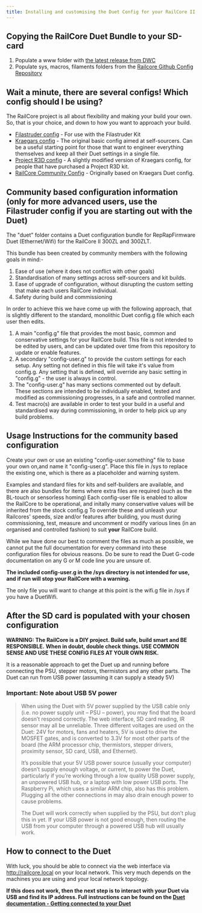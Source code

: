```yaml
---
title: Installing and customising the Duet Config for your RailCore II
---
```


## Copying the RailCore Duet Bundle to your SD-card

1. Populate a www folder with [the latest release from DWC](https://github.com/chrishamm/DuetWebControl/releases)
1. Populate sys, macros, filaments folders from the [Railcore Github Config Repository](https://github.com/railcore/configs)

## Wait a minute, there are several configs! Which config should I be using?

The RailCore project is all about flexibility and making your build your own. So, that is your choice, and down to how you want to approach your build.

 * [Filastruder config](https://www.dropbox.com/sh/og8bolggmqlfrsv/AAAbZ0enHyIRuYoy7knaQSbEa?dl=0) - For use with the Filastruder Kit
 * [Kraegars config](https://github.com/railcore/configs/tree/master/unmaintained/Kraegars/300ZL) - The original basic config aimed at self-sourcers. Can be a useful starting point for those that want to engineer everything themselves and keep all their Duet settings in a single file.
 * [Project R3D config](https://github.com/railcore/configs/tree/master/unmaintained/ProjectR3D/300ZL) - A slightly modified version of Kraegars config, for people that have purchased a Project R3D kit.
 * [RailCore Community Config](https://github.com/railcore/configs/) - Originally based on Kraegars Duet config.

## Community based configuration information (only for more advanced users, use the Filastruder config if you are starting out with the Duet)

The "duet" folder contains a Duet configuration bundle for RepRapFirmware Duet (Ethernet/Wifi) for the RailCore II 300ZL and 300ZLT.

This bundle has been created by community members with the following goals in mind:-

 1. Ease of use (where it does not conflict with other goals)
 1. Standardisation of many settings across self-sourcers and kit builds.
 1. Ease of upgrade of configuration, without disrupting the custom setting that make each users RailCore individual.
 1. Safety during build and commissioning
 
 In order to achieve this we have come up with the following approach, that is slightly different to the standard, monolithic Duet config.g file which each user then edits.
 
 1. A main "config.g" file that provides the most basic, common and conservative settings for your RailCore build. This file is not intended to be edited by users, and can be updated over time from this repository to update or enable features.
 1. A secondary "config-user.g" to provide the custom settings for each setup. Any setting not defined in this file will take it's value from config.g. Any setting that is defined, will override any basic setting in "config.g" - the user is always in control.
 1. The "config-user.g" has many sections commented out by default. These sections are intended to be individually enabled, tested and modified as commissioning progresses, in a safe and controlled manner.
 1. Test macro(s) are available in order to test your build in a useful and standardised way during commissioning, in order to help pick up any build problems.

## Usage Instructions for the community based configuration

Create your own or use an existing "config-user.something" file to base your own on,and name it "config-user.g".
Place this file in /sys to replace the existing one, which is there as a placeholder and warning system.

Examples and standard files for kits and self-builders are available, and there are also bundles for items where extra files are required (such as the BL-touch or sensorless homing) 
Each config-user file is enabled to allow the RailCore to be operational, and initally many conservative values
will be inherited from the stock config.g
To override these and unleash your Railcores' speeds, size and/or features after building, you must during commissioning, test, measure and uncomment or modify various lines (in an organised and controlled fashion) to suit **your** RailCore build.

While we have done our best to comment the files as much as possible, we cannot put the full documentation for every command into these configuration files for obvious reasons. Do be sure to read the Duet G-code documentation on any G or M code line you are unsure of.

 **The included config-user.g in the /sys directory is not intended for use, and if run will stop your RailCore with a warning.**
 
 The only file you will want to change at this point is the wifi.g file in /sys if you have a DuetWifi.
 
## After the SD card is populated with your chosen configuration

**WARNING: The RailCore is a DIY project. Build safe, build smart and BE RESPONSIBLE.**
**When in doubt, double check things. USE COMMON SENSE AND USE THESE CONFIG FILES AT YOUR OWN RISK.**

It is a reasonable approach to get the Duet up and running before connecting the PSU, stepper motors, thermistors and any other parts. 
The Duet can run from USB power (assuming it can supply a steady 5V)

### Important: Note about USB 5V power

> When using the Duet with 5V power supplied by the USB cable only (i.e. no power supply unit – PSU – power), you may find that the board doesn’t respond correctly. The web interface, SD card reading, IR sensor may all be unreliable. Three different voltages are used on the Duet: 24V for motors, fans and heaters, 5V is used to drive the MOSFET gates, and is converted to 3.3V for most other parts of the board (the ARM processor chip, thermistors, stepper drivers, proximity sensor, SD card, USB, and Ethernet).
> 
> It’s possible that your 5V USB power source (usually your computer) doesn’t supply enough voltage, or current, to power the Duet, particularly if you’re working through a low quality USB power supply, an unpowered USB hub, or a laptop with low power USB ports. The Raspberry Pi, which uses a similar ARM chip, also has this problem. Plugging all the other connections in may also drain enough power to cause problems.
>
> The Duet will work correctly when supplied by the PSU, but don’t plug this in yet. If your USB power is not good enough, then routing the USB from your computer through a powered USB hub will usually work.

## How to connect to the Duet

With luck, you should be able to connect via the web interface via http://railcore.local on your local network. This very much depends on the machines you are using and your local network topology.

**If this does not work, then the next step is to interact with your Duet via USB and find its IP address. Full instructions can be found on the [Duet documentation - Getting connected to your Duet](https://duet3d.dozuki.com/Guide/1.%29+Getting+Connected+to+your+Duet/7)** 
